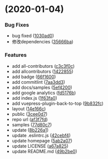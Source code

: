 #  (2020-01-04)


### Bug Fixes

* bug fixed ([1030ad0](https://upcwangying.github.com/vangojs/vango-vuepress/commit/1030ad02f3a9470f0f0b33f501e09627d53c6c2c))
* 修改dependencies ([35666ba](https://upcwangying.github.com/vangojs/vango-vuepress/commit/35666ba1bbba0c2966580d0f5c45dc7403315a14))


### Features

* add all-contributors ([c3c3f0c](https://upcwangying.github.com/vangojs/vango-vuepress/commit/c3c3f0c2fcb8c1848b1a39828b8855299947f9f9))
* add allcontributors ([1422855](https://upcwangying.github.com/vangojs/vango-vuepress/commit/14228555858bbe871d8783cc189f7f42ec30e975))
* add badge ([66f1600](https://upcwangying.github.com/vangojs/vango-vuepress/commit/66f1600955ffdb2aa7c5a41efb46c3e5247c2c60))
* add commitlint ([7aa3dd3](https://upcwangying.github.com/vangojs/vango-vuepress/commit/7aa3dd3d01b2d05fc8c68e49c59cc91b7c483d56))
* add docs/samples ([5ef4200](https://upcwangying.github.com/vangojs/vango-vuepress/commit/5ef4200463cd384f99fcb165649e16e80881b481))
* add google analytics ([fd5176b](https://upcwangying.github.com/vangojs/vango-vuepress/commit/fd5176ba38212b02b13a231ec77048fe4b1a2ad5))
* add index.js ([1f63fa0](https://upcwangying.github.com/vangojs/vango-vuepress/commit/1f63fa088d3a9f68a0ebd36ef6b84bd82fb86a48))
* add vuepress-plugin-back-to-top ([9b832fc](https://upcwangying.github.com/vangojs/vango-vuepress/commit/9b832fce907f44b4faf3bbbb1ffcd54954ddb1fb))
* layout ([14e166c](https://upcwangying.github.com/vangojs/vango-vuepress/commit/14e166c4be3c7b84d35a4a607175f63830b5d8d6))
* public ([3cee0d7](https://upcwangying.github.com/vangojs/vango-vuepress/commit/3cee0d736528c0e4507971722cb4f9fe0230dbcb))
* repo url ([af3f7fd](https://upcwangying.github.com/vangojs/vango-vuepress/commit/af3f7fd19d5c0128ae2b0f733a4f99f44a262996))
* samples ([77d80c7](https://upcwangying.github.com/vangojs/vango-vuepress/commit/77d80c702e7f8a371a197dab592fc0c84ca11c0f))
* update ([8b226a1](https://upcwangying.github.com/vangojs/vango-vuepress/commit/8b226a1cd86d58fe9d783dd52a52119741243c7c))
* update .eslintrc.js ([42cebf4](https://upcwangying.github.com/vangojs/vango-vuepress/commit/42cebf40edc717d0ada3865aad56952cdaa3b8ec))
* update homepage ([5ab2a07](https://upcwangying.github.com/vangojs/vango-vuepress/commit/5ab2a07d094081b6d66b0c03ad14f962ac45b0b9))
* update LICENSE ([a67a825](https://upcwangying.github.com/vangojs/vango-vuepress/commit/a67a8250f3b7e41d1b8350c8fbe6c405b10128db))
* update README.md ([49b2be0](https://upcwangying.github.com/vangojs/vango-vuepress/commit/49b2be08c8dfdb3200e439b7aaaec8b65c733d0a))



